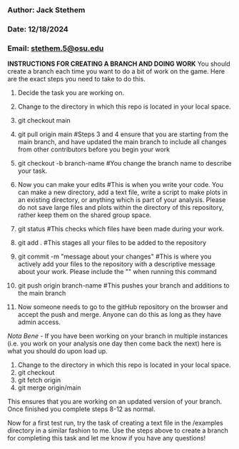 ###  Author: Jack Stethem
###  Date: 12/18/2024
###  Email: stethem.5@osu.edu


**INSTRUCTIONS FOR CREATING A BRANCH AND DOING WORK**
You should create a branch each time you want to do a bit of work on the game. Here are the exact steps you need to take to do this.

1. Decide the task you are working on.
2. Change to the directory in which this repo is located in your local space.

3. git checkout main
4. git pull origin main #Steps 3 and 4 ensure that you are starting from the main branch, and have updated the main branch to include all changes from other contributors before you begin your work

5. git checkout -b branch-name #You change the branch name to describe your task.

6. Now you can make your edits #This is when you write your code. You can make a new directory, add a text file, write a script to make plots in an existing directory, or anything which is part of
   your analysis. Please do not save large files and plots within the directory of this repository, rather keep them on the shared group space.

8. git status #This checks which files have been made during your work.

9. git add . #This stages all your files to be added to the repository
10. git commit -m "message about your changes" #This is where you actively add your files to the repository with a descriptive message about your work. Please include the "" when running this command
11. git push origin branch-name #This pushes your branch and additions to the main branch

12. Now someone needs to go to the gitHub repository on the browser and accept the push and merge. Anyone can do this as long as they have admin access.

_Nota Bene_ - If you have been working on your branch in multiple instances (i.e. you work on your analysis one day then come back the next) here is what you should do upon load up.
1. Change to the directory in which this repo is located in your local space.
2. git checkout <branch-name>
3. git fetch origin
4. git merge origin/main

This ensures that you are working on an updated version of your branch. Once finished you complete steps 8-12 as normal.

Now for a first test run, try the task of creating a text file in the /examples directory in a similar fashion to me. Use the steps above to create a branch for completing this task and let me know if you have any questions!
